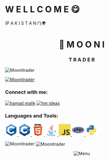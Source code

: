 
<!--
**Moonitrader/Moonitrader** is a ✨ _special_ ✨ repository because its `README.md` (this file) appears on your GitHub profile.

Here are some ideas to get you started:

- 🔭 I’m currently working on ...
- 🌱 I’m currently learning ...
- 👯 I’m looking to collaborate on ...
- 🤔 I’m looking for help with ...
- 💬 Ask me about ...
- 📫 How to reach me: ...
- 😄 Pronouns: ...
- ⚡ Fun fact: ...
-->

# W E L L C O M E 😋
(P A K I S T A N I')🌍
<h1 align="center"> 👋 M O O N I</h1>
<h3 align="center">T R A D E R</h3>

<p align="left"> <img src="https://komarev.com/ghpvc/?username=Moonitrader&label=Profile%20views&color=green&style=flat" alt="Moonitrader" /> </p>

<p align="left"> <a href="https://github.com/ryo-ma/github-profile-trophy"><img src="https://github-profile-trophy.vercel.app/?username=Moonitrader" alt="Moonitrader" /></a> </p>



<h3 align="left">Connect with me:</h3>
<p align="left">
<a href="https://fb.com/HAMI785" target="blank"><img align="center" src="https://raw.githubusercontent.com/rahuldkjain/github-profile-readme-generator/master/src/images/icons/Social/facebook.svg" alt="hamad malik" height="30" width="40" /></a>
<a href="https://www.youtube.com/@HAMITRADER" target="blank"><img align="center" src="https://raw.githubusercontent.com/rahuldkjain/github-profile-readme-generator/master/src/images/icons/Social/youtube.svg" alt="hm ideas" height="30" width="40" /></a>
</p>

<h3 align="left">Languages and Tools:</h3>
<p align="left"> <a href="https://www.cprogramming.com/" target="_blank"> <img src="https://raw.githubusercontent.com/devicons/devicon/master/icons/c/c-original.svg" alt="c" width="40" height="40"/> </a> <a href="https://www.w3schools.com/cpp/" target="_blank"> <img src="https://raw.githubusercontent.com/devicons/devicon/master/icons/cplusplus/cplusplus-original.svg" alt="cplusplus" width="40" height="40"/> </a> <a href="https://www.w3.org/html/" target="_blank"> <img src="https://raw.githubusercontent.com/devicons/devicon/master/icons/html5/html5-original-wordmark.svg" alt="html5" width="40" height="40"/> </a> <a href="https://www.java.com" target="_blank"> <img src="https://raw.githubusercontent.com/devicons/devicon/master/icons/java/java-original.svg" alt="java" width="40" height="40"/> </a> <a href="https://developer.mozilla.org/en-US/docs/Web/JavaScript" target="_blank"> <img src="https://raw.githubusercontent.com/devicons/devicon/master/icons/javascript/javascript-original.svg" alt="javascript" width="40" height="40"/> </a> <a href="https://www.php.net" target="_blank"> <img src="https://raw.githubusercontent.com/devicons/devicon/master/icons/php/php-original.svg" alt="php" width="40" height="40"/> </a> <a href="https://www.python.org" target="_blank"> <img src="https://raw.githubusercontent.com/devicons/devicon/master/icons/python/python-original.svg" alt="python" width="40" height="40"/> </a> </p>

<p><img align="left" src="https://github-readme-stats.vercel.app/api/top-langs?username=Moonitrader&show_icons=true&locale=en&layout=compact" alt="Moonitrader" /></p>

<p>&nbsp;<img align="center" src="https://github-readme-stats.vercel.app/api?username=Moonitrader&show_icons=true&locale=en" alt="Moonitrader" /></p>
<p align="center">
 
 <p align="center">
 <img src="https://github.com/HAMI-CODER/H-A-M-I/blob/main/IMG-20215678-WA0081.jpg" width="640" title="Menu" alt="Menu">
 
